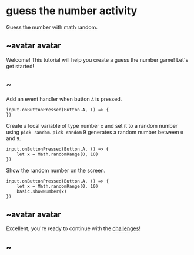 # guess the number activity

Guess the number with math random. 

## ~avatar avatar

Welcome! This tutorial will help you create a guess the number game! Let's get started!

## ~

Add an event handler when button `A` is pressed.


```blocks
input.onButtonPressed(Button.A, () => {
})

```

Create a local variable of type number `x` and set it to a random number using `pick random`. `pick random` 9 generates a random number between `0` and `9`.

```blocks
input.onButtonPressed(Button.A, () => {
    let x = Math.randomRange(0, 10)
})

```

Show the random number on the screen.


```blocks
input.onButtonPressed(Button.A, () => {
    let x = Math.randomRange(0, 10)
    basic.showNumber(x)
})

```

## ~avatar avatar

Excellent, you're ready to continue with the [challenges](/lessons/guess-the-number/challenges)!

## ~

